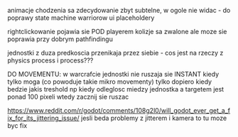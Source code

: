 
animacje chodzenia sa zdecydowanie zbyt subtelne, w ogole nie widac - do poprawy
state machine warriorow
ui placeholdery

rightclickowanie pojawia sie POD playerem
kolizje sa zwalone ale moze sie poprawia przy dobrym pathfindingu

jednostki z duza predkoscia przenikaja przez siebie - cos jest na rzeczy z physics process i process???

DO MOVEMENTU:
w warcrafcie jednostki nie ruszaja sie INSTANT kiedy tylko moga (co powoduje takie mikro
movementy) tylko dopiero kiedy bedzie jakis treshold
np kiedy odleglosc miedzy jednostka a targetem jest ponad 100 pixeli wtedy zacznij
sie ruszac




https://www.reddit.com/r/godot/comments/108g2l0/will_godot_ever_get_a_fix_for_its_jittering_issue/
jesli beda problemy z jitterem i kamera to tu moze byc fix
